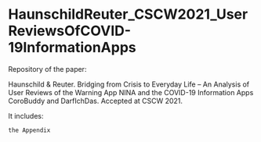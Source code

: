 # HaunschildReuter_CSCW2021_UserReviewsOfCOVID-19InformationApps
Repository of the paper:

Haunschild & Reuter. Bridging from Crisis to Everyday Life – An Analysis of User Reviews of the Warning App NINA and the COVID-19 Information Apps CoroBuddy and DarfIchDas. 
Accepted at CSCW 2021.

It includes:

    the Appendix
